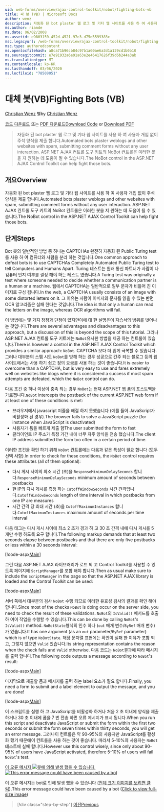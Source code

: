 ```yaml
---
uid: web-forms/overview/ajax-control-toolkit/nobot/fighting-bots-vb
title: 싸 봇 (VB) | Microsoft Docs
author: wenz
description: 자동화 된 bot plaster 웹 로그 및 기타 웹 사이트를 사용 하 여 사용자 개입 없이 주석 양식을 제출 합니다. ASP.NET AJAX Con의 NoBot 컨트롤
ms.author: riande
ms.date: 06/02/2008
ms.assetid: e9803150-452d-4521-97e3-d75d5599383c
msc.legacyurl: /web-forms/overview/ajax-control-toolkit/nobot/fighting-bots-vb
msc.type: authoredcontent
ms.openlocfilehash: a8ca71b96cb84c97b1a60ae6a3d1a129cd1b0b10
ms.sourcegitcommit: e7e91932a6e91a63e2e46417626f39d6b244a3ab
ms.translationtype: MT
ms.contentlocale: ko-KR
ms.lasthandoff: 03/06/2020
ms.locfileid: "78509051"
---
```

# <a name="fighting-bots-vb"></a><span data-ttu-id="d1eb5-104">대체 봇(VB)</span><span class="sxs-lookup"><span data-stu-id="d1eb5-104">Fighting Bots (VB)</span></span>

<span data-ttu-id="d1eb5-105">[Christian Wenz](https://github.com/wenz) 별</span><span class="sxs-lookup"><span data-stu-id="d1eb5-105">by [Christian Wenz](https://github.com/wenz)</span></span>

<span data-ttu-id="d1eb5-106">[코드 다운로드](https://download.microsoft.com/download/9/3/f/93f8daea-bebd-4821-833b-95205389c7d0/NoBot0.vb.zip) 또는 [PDF 다운로드](https://download.microsoft.com/download/b/6/a/b6ae89ee-df69-4c87-9bfb-ad1eb2b23373/nobot0VB.pdf)</span><span class="sxs-lookup"><span data-stu-id="d1eb5-106">[Download Code](https://download.microsoft.com/download/9/3/f/93f8daea-bebd-4821-833b-95205389c7d0/NoBot0.vb.zip) or [Download PDF](https://download.microsoft.com/download/b/6/a/b6ae89ee-df69-4c87-9bfb-ad1eb2b23373/nobot0VB.pdf)</span></span>

> <span data-ttu-id="d1eb5-107">자동화 된 bot plaster 웹 로그 및 기타 웹 사이트를 사용 하 여 사용자 개입 없이 주석 양식을 제출 합니다.</span><span class="sxs-lookup"><span data-stu-id="d1eb5-107">Automated bots plaster weblogs and other websites with spam, submitting comment forms without any user interaction.</span></span> <span data-ttu-id="d1eb5-108">ASP.NET AJAX 컨트롤 도구 키트의 NoBot 컨트롤은 이러한 봇을 지 원하는 데 도움이 될 수 있습니다.</span><span class="sxs-lookup"><span data-stu-id="d1eb5-108">The NoBot control in the ASP.NET AJAX Control Toolkit can help fight those bots.</span></span>

## <a name="overview"></a><span data-ttu-id="d1eb5-109">개요</span><span class="sxs-lookup"><span data-stu-id="d1eb5-109">Overview</span></span>

<span data-ttu-id="d1eb5-110">자동화 된 bot plaster 웹 로그 및 기타 웹 사이트를 사용 하 여 사용자 개입 없이 주석 양식을 제출 합니다.</span><span class="sxs-lookup"><span data-stu-id="d1eb5-110">Automated bots plaster weblogs and other websites with spam, submitting comment forms without any user interaction.</span></span> <span data-ttu-id="d1eb5-111">ASP.NET AJAX 컨트롤 도구 키트의 NoBot 컨트롤은 이러한 봇을 지 원하는 데 도움이 될 수 있습니다.</span><span class="sxs-lookup"><span data-stu-id="d1eb5-111">The NoBot control in the ASP.NET AJAX Control Toolkit can help fight those bots.</span></span>

## <a name="steps"></a><span data-ttu-id="d1eb5-112">단계</span><span class="sxs-lookup"><span data-stu-id="d1eb5-112">Steps</span></span>

<span data-ttu-id="d1eb5-113">Bot 봇의 일반적인 방법 중 하나는 CAPTCHAs 완전히 자동화 된 Public Turing test를 사용 하 여 컴퓨터와 사람을 분리 하는 것입니다.</span><span class="sxs-lookup"><span data-stu-id="d1eb5-113">One common approach to defeat bots is to use CAPTCHAs Completely Automated Public Turing test to tell Computers and Humans Apart.</span></span> <span data-ttu-id="d1eb5-114">Turing 테스트는 원래 통신 파트너가 사람이 나 컴퓨터 인지 여부를 결정 해야 하는 테스트 였습니다.</span><span class="sxs-lookup"><span data-stu-id="d1eb5-114">A Turing test was originally a test where someone needed to decide whether a communication partner is a human or a machine.</span></span> <span data-ttu-id="d1eb5-115">웹에서 CAPTCHA는 일반적으로 일부 문자가 비틀어 진 이미지로 구성 됩니다.</span><span class="sxs-lookup"><span data-stu-id="d1eb5-115">In the web, a CAPTCHA usually consists of an image with some distorted letters on it.</span></span> <span data-ttu-id="d1eb5-116">그 이유는 사람이 이미지의 문자를 읽을 수 있는 반면 OCR 알고리즘은 실패 한다는 것입니다.</span><span class="sxs-lookup"><span data-stu-id="d1eb5-116">The idea is that only a human can read the letters on the image, whereas OCR algorithms will fail.</span></span>

<span data-ttu-id="d1eb5-117">이 방법에는 몇 가지 장점과 단점이 있지만이에 대 한 설명은이 자습서의 범위를 벗어나는 것입니다.</span><span class="sxs-lookup"><span data-stu-id="d1eb5-117">There are several advantages and disadvantages to this approach, but a discussion of this is beyond the scope of this tutorial.</span></span> <span data-ttu-id="d1eb5-118">그러나 ASP.NET AJAX 컨트롤 도구 키트에는 `NoBot`유사한 방법을 제공 하는 컨트롤이 있습니다.</span><span class="sxs-lookup"><span data-stu-id="d1eb5-118">There is however a control in the ASP.NET AJAX Control Toolkit which provides a similar approach: `NoBot`.</span></span> <span data-ttu-id="d1eb5-119">CAPTCHA 보다 더 쉽게 극복할 수 있습니다. 그러나 대부분의 스팸 시도 `NoBot`를 방해 하는 경우 성공으로 간주 되는 블로그 등의 웹 사이트에서는 사용 하기 쉽고 정의 요금를 사용 하는 것이 좋습니다.</span><span class="sxs-lookup"><span data-stu-id="d1eb5-119">It is easier to overcome than a CAPTCHA, but is very easy to use and fares extremely well on websites like blogs where it is considered a success if most spam attempts are defeated, which the `NoBot` control can do.</span></span>

<span data-ttu-id="d1eb5-120">다음 조건 중 하나 이상이 충족 되는 경우 `NoBot`는 현재 ASP.NET 웹 폼의 포스트백을 가로챕니다.</span><span class="sxs-lookup"><span data-stu-id="d1eb5-120">`NoBot` intercepts the postback of the current ASP.NET web form if at least one of these conditions is met:</span></span>

- <span data-ttu-id="d1eb5-121">브라우저에서 javascript 퍼즐을 해결 하지 못했습니다 (예를 들어 JavaScript가 비활성화 된 경우).</span><span class="sxs-lookup"><span data-stu-id="d1eb5-121">The browser fails to solve a JavaScript puzzle (for instance when JavaScript is deactivated)</span></span>
- <span data-ttu-id="d1eb5-122">사용자가 폼을 빠르게 제출 함</span><span class="sxs-lookup"><span data-stu-id="d1eb5-122">The user submitted the form to fast</span></span>
- <span data-ttu-id="d1eb5-123">클라이언트 IP 주소가 특정 기간 내에 너무 자주 양식을 전송 했습니다.</span><span class="sxs-lookup"><span data-stu-id="d1eb5-123">The client IP address submitted the form too often in a certain period of time.</span></span>

<span data-ttu-id="d1eb5-124">이러한 조건을 확인 하기 위해 `NoBot` 컨트롤에는 다음과 같은 특성이 필요 합니다 (모두 선택 사항).</span><span class="sxs-lookup"><span data-stu-id="d1eb5-124">In order to check for these conditions, the `NoBot` control requires these attributes (all of them optional):</span></span>

- <span data-ttu-id="d1eb5-125">다시 게시 사이의 최소 시간 (초)을 `ResponseMinimumDelaySeconds` 합니다.</span><span class="sxs-lookup"><span data-stu-id="d1eb5-125">`ResponseMinimumDelaySeconds` minimum amount of seconds between postbacks</span></span>
- <span data-ttu-id="d1eb5-126">한 IP의 다시 게시를 측정 하는 `CutoffWindowSeconds` 시간 간격입니다.</span><span class="sxs-lookup"><span data-stu-id="d1eb5-126">`CutoffWindowSeconds` length of time interval in which postbacks from one IP are measures</span></span>
- <span data-ttu-id="d1eb5-127">시간 간격 당 최대 시간 (초)을 `CutoffMaximumInstances` 합니다.</span><span class="sxs-lookup"><span data-stu-id="d1eb5-127">`CutoffMaximumInstances` maximum amount of seconds per time interval</span></span>

<span data-ttu-id="d1eb5-128">다음 태그는 다시 게시 사이에 최소 2 초가 경과 하 고 30 초 간격 내에 다시 게시를 5 개만 수행 하도록 요구 합니다.</span><span class="sxs-lookup"><span data-stu-id="d1eb5-128">The following markup demands that at least two seconds elapse between postbacks and that there are only five postbacks or less within a 30 seconds interval:</span></span>

[!code-aspx[Main](fighting-bots-vb/samples/sample1.aspx)]

<span data-ttu-id="d1eb5-129">그런 다음 ASP.NET AJAX 라이브러리가 로드 되 고 Control Toolkit를 사용할 수 있도록 페이지에 `ScriptManager`를 포함 해야 합니다.</span><span class="sxs-lookup"><span data-stu-id="d1eb5-129">Then as usual make sure to include the `ScriptManager` in the page so that the ASP.NET AJAX library is loaded and the Control Toolkit can be used:</span></span>

[!code-aspx[Main](fighting-bots-vb/samples/sample2.aspx)]

<span data-ttu-id="d1eb5-130">서버 쪽에서 대부분의 검사 `NoBot` 수행 되므로 이러한 유효성 검사의 결과를 확인 해야 합니다.</span><span class="sxs-lookup"><span data-stu-id="d1eb5-130">Since most of the checks `NoBot` is doing occur on the server side, you need to check the result of these validations.</span></span> <span data-ttu-id="d1eb5-131">`NoBot`의 `IsValid()` 메서드를 호출 하 여이 작업을 수행할 수 있습니다.</span><span class="sxs-lookup"><span data-stu-id="d1eb5-131">This can be done by calling `NoBot`'s `IsValid()` method.</span></span> <span data-ttu-id="d1eb5-132">`NoBotState`형식의 인수 하나 (`out` 매개 변수/`ByRef` 매개 변수)가 있습니다.</span><span class="sxs-lookup"><span data-stu-id="d1eb5-132">It has one argument (as an `out` parameter/`ByRef` parameter) which is of type `NoBotState`.</span></span> <span data-ttu-id="d1eb5-133">해당 문자열 표현에는 확인이 실패 한 이유가 포함 되 고, 그렇지 않으면 `Valid` 있습니다.</span><span class="sxs-lookup"><span data-stu-id="d1eb5-133">Its string representation contains the reason when the check fails and `Valid` otherwise.</span></span> <span data-ttu-id="d1eb5-134">다음 코드는 `NoBot`결과에 따라 메시지를 출력 합니다.</span><span class="sxs-lookup"><span data-stu-id="d1eb5-134">The following code outputs a message according to `NoBot`'s result:</span></span>

[!code-aspx[Main](fighting-bots-vb/samples/sample3.aspx)]

<span data-ttu-id="d1eb5-135">마지막으로 제출할 폼과 메시지를 출력 하는 label 요소가 필요 합니다.</span><span class="sxs-lookup"><span data-stu-id="d1eb5-135">Finally, you need a form to submit and a label element to output the message, and you are done!</span></span>

[!code-aspx[Main](fighting-bots-vb/samples/sample4.aspx)]

<span data-ttu-id="d1eb5-136">이 스크립트를 실행 하 고 JavaScript를 비활성화 하거나 처음 2 초 이내에 양식을 제출 하거나 30 초 이내에 폼을 7 번 전송 하면 오류 메시지가 표시 됩니다.</span><span class="sxs-lookup"><span data-stu-id="d1eb5-136">When you run this script and deactivate JavaScript or submit the form within the first two seconds or submit the form seven times within thirty seconds, you will get an error message.</span></span> <span data-ttu-id="d1eb5-137">그러나이 컨트롤은 약 90-95%의 사용자만 JavaScript를 활성화 했기 때문에이 컨트롤을 사용 하는 것이 좋습니다. 따라서 5-10%의 사용자는 `NoBot`테스트에 실패 합니다.</span><span class="sxs-lookup"><span data-stu-id="d1eb5-137">However use this control wisely, since only about 90-95% of users have JavaScript activated, therefore 5-10% of users will fail `NoBot`'s test.</span></span>

<span data-ttu-id="d1eb5-138">[이 오류 메시지 ![봇에 의해 발생 했을 수 있습니다.](fighting-bots-vb/_static/image2.png)](fighting-bots-vb/_static/image1.png)</span><span class="sxs-lookup"><span data-stu-id="d1eb5-138">[![This error message could have been caused by a bot](fighting-bots-vb/_static/image2.png)](fighting-bots-vb/_static/image1.png)</span></span>

<span data-ttu-id="d1eb5-139">이 오류 메시지는 bot로 인해 발생 했을 수 있습니다 ([전체 크기 이미지를 보려면 클릭](fighting-bots-vb/_static/image3.png)).</span><span class="sxs-lookup"><span data-stu-id="d1eb5-139">This error message could have been caused by a bot ([Click to view full-size image](fighting-bots-vb/_static/image3.png))</span></span>

> [!div class="step-by-step"]
> [<span data-ttu-id="d1eb5-140">이전</span><span class="sxs-lookup"><span data-stu-id="d1eb5-140">Previous</span></span>](fighting-bots-cs.md)
